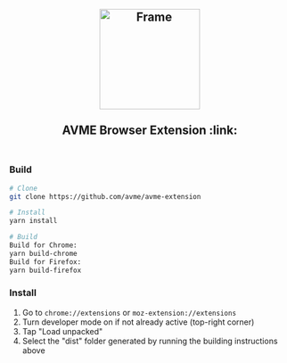 <h2 align="center">
  <br>
  <img src="https://avme.io/assets/images/logo-normal.png" alt="Frame" width="180" />
  <br>
  <br>
  <div align="center">AVME Browser Extension :link: </div>
  <br>
</h2>

### Build
```bash
# Clone
git clone https://github.com/avme/avme-extension

# Install
yarn install

# Build
Build for Chrome:
yarn build-chrome
Build for Firefox:
yarn build-firefox
```

### Install

1. Go to `chrome://extensions` or `moz-extension://extensions`
2. Turn developer mode on if not already active (top-right corner)
3. Tap "Load unpacked"
4. Select the "dist" folder generated by running the building instructions above
